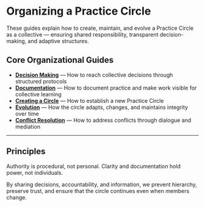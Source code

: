 # Organizing a Practice Circle

These guides explain how to create, maintain, and evolve a Practice Circle as a collective — ensuring shared responsibility, transparent decision-making, and adaptive structures.

## Core Organizational Guides

- **[Decision Making](decision_making.md)** — How to reach collective decisions through structured protocols
- **[Documentation](documentation.md)** — How to document practice and make work visible for collective learning
- **[Creating a Circle](creating_a_circle.md)** — How to establish a new Practice Circle
- **[Evolution](evolution.md)** — How the circle adapts, changes, and maintains integrity over time
- **[Conflict Resolution](conflict_resolution.md)** — How to address conflicts through dialogue and mediation

---

## Principles

Authority is procedural, not personal. Clarity and documentation hold power, not individuals.

By sharing decisions, accountability, and information, we prevent hierarchy, preserve trust, and ensure that the circle continues even when members change.

